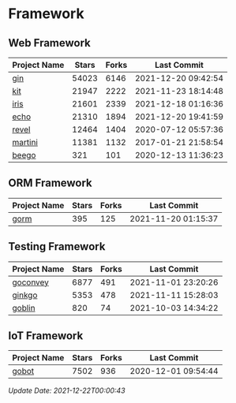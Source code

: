 # Framework

## Web Framework
| Project Name | Stars | Forks | Last Commit |
| ------------ | ----- | ----- | ----------- |
| [gin](https://github.com/gin-gonic/gin) | 54023 | 6146 | 2021-12-20 09:42:54 |
| [kit](https://github.com/go-kit/kit) | 21947 | 2222 | 2021-11-23 18:14:48 |
| [iris](https://github.com/kataras/iris) | 21601 | 2339 | 2021-12-18 01:16:36 |
| [echo](https://github.com/labstack/echo) | 21310 | 1894 | 2021-12-20 19:41:59 |
| [revel](https://github.com/revel/revel) | 12464 | 1404 | 2020-07-12 05:57:36 |
| [martini](https://github.com/go-martini/martini) | 11381 | 1132 | 2017-01-21 21:58:54 |
| [beego](https://github.com/astaxie/beego) | 321 | 101 | 2020-12-13 11:36:23 |

## ORM Framework
| Project Name | Stars | Forks | Last Commit |
| ------------ | ----- | ----- | ----------- |
| [gorm](https://github.com/jinzhu/gorm) | 395 | 125 | 2021-11-20 01:15:37 |

## Testing Framework
| Project Name | Stars | Forks | Last Commit |
| ------------ | ----- | ----- | ----------- |
| [goconvey](https://github.com/smartystreets/goconvey) | 6877 | 491 | 2021-11-01 23:20:26 |
| [ginkgo](https://github.com/onsi/ginkgo) | 5353 | 478 | 2021-11-11 15:28:03 |
| [goblin](https://github.com/franela/goblin) | 820 | 74 | 2021-10-03 14:34:22 |

## IoT Framework
| Project Name | Stars | Forks | Last Commit |
| ------------ | ----- | ----- | ----------- |
| [gobot](https://github.com/hybridgroup/gobot) | 7502 | 936 | 2020-12-01 09:54:44 |

*Update Date: 2021-12-22T00:00:43*